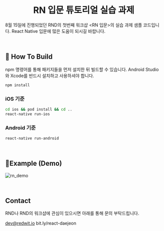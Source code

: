 # <center>RN 입문 튜토리얼 실습 과제</center>

8월 15일에 진행되었던 RND의 첫번째 워크샵 <RN  입문>의 실습 과제 샘플 코드입니다.
React Native 입문에 많은 도움이 되시길 바랍니다.

<br />

## 📌  How To Build
npm 명령어를 통해 패키지들을 먼저 설치한 뒤 빌드할 수 있습니다.
Android Studio와 Xcode를 반드시 설치하고 사용하셔야 합니다.

```bash
npm install
```

### iOS 기준
```bash
cd ios && pod install && cd ..
react-native run-ios
```

### Android 기준
```bash
react-native run-android
```

<br />

## 📱Example (Demo)
![rn_demo](https://user-images.githubusercontent.com/33215408/90332655-a9646080-dff9-11ea-9467-4ce3d3af93e8.gif)

<br />

## Contact
RND나 RND의 워크샵에 관심이 있으시면 아래를 통해 문의 부탁드립니다.

dev@redwit.io
bit.ly/react-daejeon
